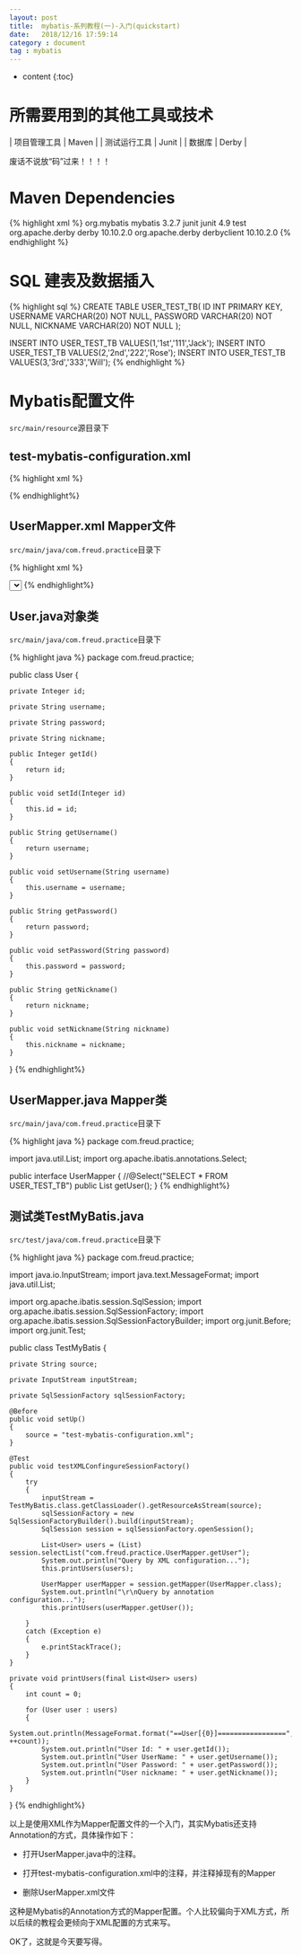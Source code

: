```yaml
---
layout: post
title:  mybatis-系列教程(一)-入门(quickstart)
date:   2018/12/16 17:59:14 
category : document
tag : mybatis
---
```


* content
{:toc}


所需要用到的其他工具或技术
=============================

| 项目管理工具 | Maven |
| 测试运行工具 | Junit |
| 数据库 | Derby |

废话不说放“码”过来！！！！

Maven Dependencies
=============================

{% highlight xml %}
<dependencies>
	<dependency>
		<groupId>org.mybatis</groupId>
		<artifactId>mybatis</artifactId>
		<version>3.2.7</version>
	</dependency>
	<dependency>
		<groupId>junit</groupId>
		<artifactId>junit</artifactId>
		<version>4.9</version>
		<scope>test</scope>
	</dependency>
	<dependency>
		<groupId>org.apache.derby</groupId>
		<artifactId>derby</artifactId>
		<version>10.10.2.0</version>
	</dependency>
	<dependency>
		<groupId>org.apache.derby</groupId>
		<artifactId>derbyclient</artifactId>
		<version>10.10.2.0</version>
	</dependency>
</dependencies>
{% endhighlight %}

SQL 建表及数据插入
=============================

{% highlight sql %}
CREATE TABLE USER_TEST_TB(
ID INT PRIMARY KEY,
USERNAME VARCHAR(20) NOT NULL,
PASSWORD VARCHAR(20) NOT NULL,
NICKNAME VARCHAR(20) NOT NULL
);

INSERT INTO USER_TEST_TB VALUES(1,'1st','111','Jack');
INSERT INTO USER_TEST_TB VALUES(2,'2nd','222','Rose');
INSERT INTO USER_TEST_TB VALUES(3,'3rd','333','Will');
{% endhighlight %}

Mybatis配置文件
=============================

`src/main/resource`源目录下

test-mybatis-configuration.xml
-----------------------------

{% highlight xml %}
<?xml version="1.0" encoding="UTF-8" ?>
<!DOCTYPE configuration
  PUBLIC "-//mybatis.org//DTD Config 3.0//EN"
  "http://mybatis.org/dtd/mybatis-3-config.dtd">
<configuration>
	<properties>
		<property name="driver" value="org.apache.derby.jdbc.ClientDriver" />
		<property name="url"
			value="jdbc:derby://localhost:1527/freud;create=true" />
	</properties>
	<environments default="development">
		<environment id="development">
			<transactionManager type="JDBC" />
			<dataSource type="POOLED">
				<property name="driver" value="${driver}" />
				<property name="url" value="${url}" />
			</dataSource>
		</environment>
	</environments>
	<mappers>
		<!-- <mapper class="com.freud.practice.UserMapper" /> -->
		<mapper resource="com/freud/practice/UserMapper.xml" />
	</mappers>
</configuration>
{% endhighlight%}

UserMapper.xml  Mapper文件
-----------------------------

`src/main/java/com.freud.practice`目录下

{% highlight xml %}
<?xml version="1.0" encoding="UTF-8" ?>
<!DOCTYPE mapper
  PUBLIC "-//mybatis.org//DTD Mapper 3.0//EN"
  "http://mybatis.org/dtd/mybatis-3-mapper.dtd">
<mapper namespace="com.freud.practice.UserMapper">
	<select id="getUser" resultType="com.freud.practice.User">
		select *
		from USER_TEST_TB
	</select>
</mapper>
{% endhighlight%}

User.java对象类
-----------------------------

`src/main/java/com.freud.practice`目录下

{% highlight java %}
package com.freud.practice;

public class User
{

	private Integer id;

	private String username;

	private String password;

	private String nickname;

	public Integer getId()
	{
		return id;
	}

	public void setId(Integer id)
	{
		this.id = id;
	}

	public String getUsername()
	{
		return username;
	}

	public void setUsername(String username)
	{
		this.username = username;
	}

	public String getPassword()
	{
		return password;
	}

	public void setPassword(String password)
	{
		this.password = password;
	}

	public String getNickname()
	{
		return nickname;
	}

	public void setNickname(String nickname)
	{
		this.nickname = nickname;
	}

}
{% endhighlight%}

UserMapper.java Mapper类
-----------------------------

`src/main/java/com.freud.practice`目录下

{% highlight java %}
package com.freud.practice;

import java.util.List;
import org.apache.ibatis.annotations.Select;

public interface UserMapper
{
	//@Select("SELECT * FROM USER_TEST_TB")
	public List<User> getUser();
}
{% endhighlight%}

测试类TestMyBatis.java
-----------------------------

`src/test/java/com.freud.practice`目录下

{% highlight java %}
package com.freud.practice;

import java.io.InputStream;
import java.text.MessageFormat;
import java.util.List;

import org.apache.ibatis.session.SqlSession;
import org.apache.ibatis.session.SqlSessionFactory;
import org.apache.ibatis.session.SqlSessionFactoryBuilder;
import org.junit.Before;
import org.junit.Test;

public class TestMyBatis
{

	private String source;

	private InputStream inputStream;

	private SqlSessionFactory sqlSessionFactory;

	@Before
	public void setUp()
	{
		source = "test-mybatis-configuration.xml";
	}

	@Test
	public void testXMLConfingureSessionFactory()
	{
		try
		{
			inputStream = TestMyBatis.class.getClassLoader().getResourceAsStream(source);
			sqlSessionFactory = new SqlSessionFactoryBuilder().build(inputStream);
			SqlSession session = sqlSessionFactory.openSession();

			List<User> users = (List) session.selectList("com.freud.practice.UserMapper.getUser");
			System.out.println("Query by XML configuration...");
			this.printUsers(users);

			UserMapper userMapper = session.getMapper(UserMapper.class);
			System.out.println("\r\nQuery by annotation configuration...");
			this.printUsers(userMapper.getUser());

		}
		catch (Exception e)
		{
			e.printStackTrace();
		}
	}

	private void printUsers(final List<User> users)
	{
		int count = 0;

		for (User user : users)
		{
			System.out.println(MessageFormat.format("==User[{0}]=================", ++count));
			System.out.println("User Id: " + user.getId());
			System.out.println("User UserName: " + user.getUsername());
			System.out.println("User Password: " + user.getPassword());
			System.out.println("User nickname: " + user.getNickname());
		}
	}
}
{% endhighlight%}

以上是使用XML作为Mapper配置文件的一个入门，其实Mybatis还支持Annotation的方式，具体操作如下：

* 打开UserMapper.java中的注释。

* 打开test-mybatis-configuration.xml中的注释，并注释掉现有的Mapper

* 删除UserMapper.xml文件

这种是Mybatis的Annotation方式的Mapper配置。个人比较偏向于XML方式，所以后续的教程会更倾向于XML配置的方式来写。

OK了，这就是今天要写得。

<br/>
<br/>
